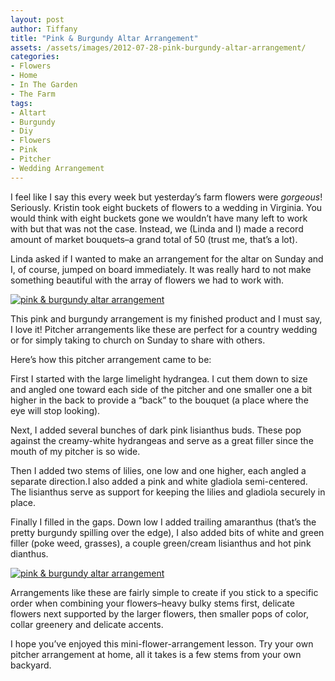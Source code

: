 ```yaml
---
layout: post
author: Tiffany
title: "Pink & Burgundy Altar Arrangement"
assets: /assets/images/2012-07-28-pink-burgundy-altar-arrangement/
categories: 
- Flowers
- Home
- In The Garden
- The Farm
tags: 
- Altart
- Burgundy
- Diy
- Flowers
- Pink
- Pitcher
- Wedding Arrangement
---
```


I feel like I say this every week but yesterday’s farm flowers were _gorgeous_! Seriously. Kristin took eight buckets of flowers to a wedding in Virginia. You would think with eight buckets gone we wouldn’t have many left to work with but that was not the case. Instead, we (Linda and I) made a record amount of market bouquets–a grand total of 50 (trust me, that’s a lot).

Linda asked if I wanted to make an arrangement for the altar on Sunday and I, of course, jumped on board immediately. It was really hard to not make something beautiful with the array of flowers we had to work with.

[![pink & burgundy altar arrangement](jekyll_uploads/2012/07/pinkburgundyaltararrangement-2.jpg "pink&burgundyaltararrangement (2)")](http://www.sweetpeonies.com/2012/07/pink-burgundy-altar-arrangement/pinkburgundyaltararrangement-2/)

This pink and burgundy arrangement is my finished product and I must say, I love it! Pitcher arrangements like these are perfect for a country wedding or for simply taking to church on Sunday to share with others.

Here’s how this pitcher arrangement came to be:

First I started with the large limelight hydrangea. I cut them down to size and angled one toward each side of the pitcher and one smaller one a bit higher in the back to provide a “back” to the bouquet (a place where the eye will stop looking).

Next, I added several bunches of dark pink lisianthus buds. These pop against the creamy-white hydrangeas and serve as a great filler since the mouth of my pitcher is so wide.

Then I added two stems of lilies, one low and one higher, each angled a separate direction.I also added a pink and white gladiola semi-centered. The lisianthus serve as support for keeping the lilies and gladiola securely in place.

Finally I filled in the gaps. Down low I added trailing amaranthus (that’s the pretty burgundy spilling over the edge), I also added bits of white and green filler (poke weed, grasses), a couple green/cream lisianthus and hot pink dianthus.

[![pink & burgundy altar arrangement](jekyll_uploads/2012/07/pinkburgundyaltararrangement-1.jpg "pink&burgundyaltararrangement (1)")](http://www.sweetpeonies.com/2012/07/pink-burgundy-altar-arrangement/pinkburgundyaltararrangement-1/)

Arrangements like these are fairly simple to create if you stick to a specific order when combining your flowers–heavy bulky stems first, delicate flowers next supported by the larger flowers, then smaller pops of color, collar greenery and delicate accents.

I hope you’ve enjoyed this mini-flower-arrangement lesson. Try your own pitcher arrangement at home, all it takes is a few stems from your own backyard.